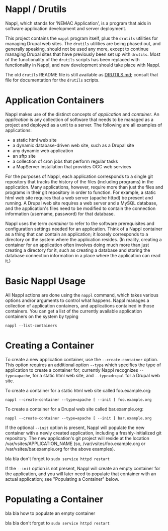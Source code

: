 Nappl / Drutils
===============

Nappl, which stands for 'NEMAC Application', is a program that
aids in software application development and server deployment.

This project contains the `nappl` program itself, plus the `drutils`
utilities for managing Drupal web sites.  The `drutils` utilities
are being phased out, and generally speaking, should not be used
any more, except to continue managing Drupal sites that have previously
been set up with `drutils`.  Most of the functionality of the `drutils`
scripts has been replaced with functionality in Nappl, and new
development should take place with Nappl.

The old `drutils` README file is still available as
[DRUTILS.md](https://github.com/nemac/drutils/blob/master/DRUTILS.md);
consult that file for documentation for the `drutils` scripts.

Application Containers
======================

Nappl makes use of the distinct concepts of *application* and *container*.
An *application* is any collection of software that needs to be managed as
a project and deployed as a unit to a server.  The following are all
examples of applications:

* a static html web site
* a dynamic database-driven web site, such as a Drupal site
* any dynamic web application
* an sftp site 
* a collection of cron jobs that perform regular tasks
* a MapServer installation that provides OGC web services

For the purposes of Nappl, each application corresponds to a single
git repository that tracks the history of the files (including
programs) in the application.  Many applications, however, require
more than just the files and programs in their git repository in order
to function.  For example, a static html web site requires that a web
server (apache httpd) be present and running.  A Drupal web site
requires a web server and a MySQL database, and the application's
files need to be modified to contain the connection information
(username, password) for that database.

Nappl uses the term *container* to refer to the software prerequisites
and configuration settings needed for an application.  Think of a
Nappl container as a thing that can contain an application; it loosely
corresponds to a directory on the system where the application
resides.  (In reality, creating a container for an application often
involves doing much more than just creating a directory for it, such
as creating a database and storing the database connection information
in a place where the application can read it.)

Basic Nappl Usage
=================

All Nappl actions are done using the `nappl` command, which takes
various options and/or arguments to control what happens.
Nappl manages a collection of application containers, and applications
contained in those containers.  You can get a list of the currently
available application containers on the system by typing

    nappl --list-containers

Creating a Container
====================

To create a new application container, use the `--create-container`
option.  This option requires an additional option `--type` which
specifies the type of application to create a container for; currently
Nappl recognizes `--type=apache`, for a static html web site, and
`--type=drupal` for a Drupal web site.

To create a container for a static html web site called foo.example.org:

    nappl --create-container --type=apache [ --init ] foo.example.org
    
To create a container for a Drupal web site called bar.example.org:

    nappl --create-container --type=apache [ --init ] bar.example.org
    
If the optional `--init` option is present, Nappl will populate the new
container with a newly created application, including a freshly-initialized
git repository.  The new application's git project will reside at the location
/var/vsites/APPLICATION_NAME (so, /var/vsites/foo.example.org or
/var/vsites/bar.example.org for the above examples).

bla bla don't forget to `sudo service httpd restart`

If the `--init` option is not present, Nappl will create an empty container
for the application, and you will later need to populate that
container with an actual application; see "Populating a Container" below.

Populating a Container
======================

bla bla how to populate an empty container

bla bla don't forget to `sudo service httpd restart`
